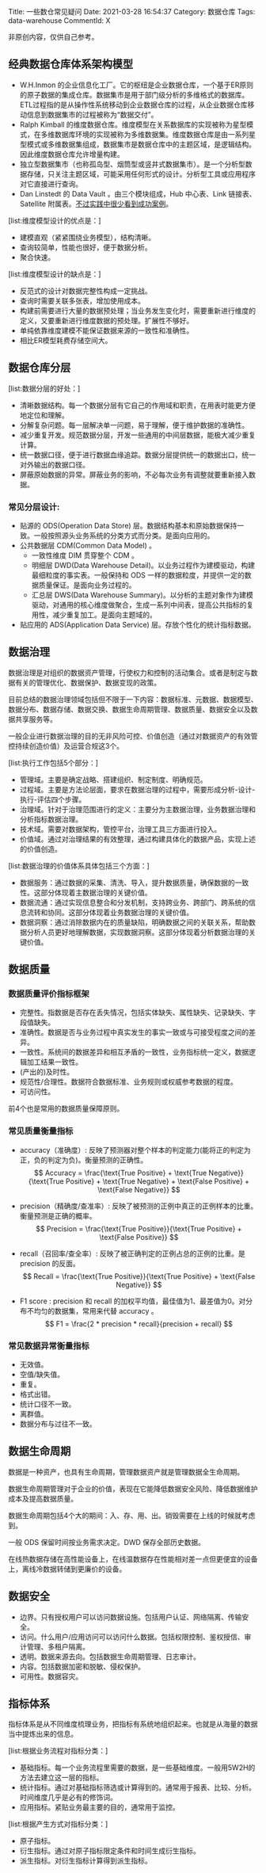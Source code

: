 Title: 一些数仓常见疑问
Date: 2021-03-28 16:54:37
Category: 数据仓库
Tags: data-warehouse
CommentId: X

非原创内容，仅供自己参考。

<!-- PELICAN_END_SUMMARY -->

## 经典数据仓库体系架构模型

+ W.H.Inmon 的企业信息化工厂。它的枢纽是企业数据仓库，一个基于ER原则的原子数据的集成仓库。数据集市是用于部门级分析的多维格式的数据库。ETL过程指的是从操作性系统移动到企业数据仓库的过程，从企业数据仓库移动信息到数据集市的过程被称为“数据交付”。
+ Ralph Kimball 的维度数据仓库。维度模型在关系数据库的实现被称为星型模式，在多维数据库环境的实现被称为多维数据集。维度数据仓库是由一系列星型模式或多维数据集组成，数据集市是数据仓库中的主题区域，是逻辑结构。因此维度数据仓库允许增量构建。
+ 独立型数据集市（也称孤岛型、烟筒型或竖井式数据集市）。是一个分析型数据存储，只关注主题区域，可能采用任何形式的设计。分析型工具或应用程序对它直接进行查询。
+ Dan Linstedt 的 Data Vault 。由三个模块组成，Hub 中心表、Link 链接表、Satellite 附属表。[不过实践中很少看到成功案例](https://timi.eu/blog/data-vaulting-from-a-bad-idea-to-inefficient-implementation/)。


[list:维度模型设计的优点是：]

+ 建模直观（紧紧围绕业务模型），结构清晰。
+ 查询较简单，性能也很好，便于数据分析。
+ 聚合快速。

[list:维度模型设计的缺点是：]

+ 反范式的设计对数据完整性构成一定挑战。
+ 查询时需要关联多张表，增加使用成本。
+ 构建前需要进行大量的数据预处理；当业务发生变化时，需要重新进行维度的定义，又要重新进行维度数据的预处理。扩展性不够好。
+ 单纯依靠维度建模不能保证数据来源的一致性和准确性。
+ 相比ER模型耗费存储空间大。


## 数据仓库分层

[list:数据分层的好处：]

+ 清晰数据结构。每一个数据分层有它自己的作用域和职责，在用表时能更方便地定位和理解。
+ 分解复杂问题。每一层解决单一问题，易于理解，便于维护数据的准确性。
+ 减少重复开发。规范数据分层，开发一些通用的中间层数据，能极大减少重复计算。
+ 统一数据口径，便于进行数据血缘追踪。数据分层提供统一的数据出口，统一对外输出的数据口径。
+ 屏蔽原始数据的异常。屏蔽业务的影响，不必每次业务有调整就要重新接入数据。


### 常见分层设计:

+ 贴源的 ODS(Operation Data Store) 层。数据结构基本和原始数据保持一致。一般按照源头业务系统的分类方式而分类。是面向应用的。
+ 公共数据层 CDM(Common Data Model) 。
    + 一致性维度 DIM 贯穿整个 CDM 。
    + 明细层 DWD(Data Warehouse Detail)。以业务过程作为建模驱动，构建最细粒度的事实表。一般保持和 ODS 一样的数据粒度，并提供一定的数据质量保证。是面向业务过程的。
    + 汇总层 DWS(Data Warehouse Summary)。以分析的主题对象作为建模驱动，对通用的核心维度做聚合，生成一系列中间表，提高公共指标的复用性，减少重复加工。是面向主题域的。
+ 贴应用的 ADS(Application Data Service) 层。存放个性化的统计指标数据。


## 数据治理

数据治理是对组织的数据资产管理，行使权力和控制的活动集合。或者是制定与数据有关的管理优化、数据保护、数据变现的政策。

目前总结的数据治理领域包括但不限于一下内容：数据标准、元数据、数据模型、数据分布、数据存储、数据交换、数据生命周期管理、数据质量、数据安全以及数据共享服务等。

一般企业进行数据治理的目的无非风险可控、价值创造（通过对数据资产的有效管控持续创造价值）及运营合规这3个。

[list:执行工作包括5个部分：]

+ 管理域。主要是确定战略、搭建组织、制定制度、明确规范。
+ 过程域。主要是方法论层面，要求在数据治理的过程中，需要形成分析-设计-执行-评估四个步骤。
+ 治理域。针对于治理范围进行的定义：主要分为主数据治理，业务数据治理和分析指标数据治理。
+ 技术域。需要对数据架构，管控平台，治理工具三方面进行投入。
+ 价值域。通过对治理结果的有效整理，通过构建具体化的数据产品，实现上述的价值创造。


[list:数据治理的价值体系具体包括三个方面：]

+ 数据服务：通过数据的采集、清洗、导入，提升数据质量，确保数据的一致性。这部分体现着主数据治理的关键价值。
+ 数据流通：通过实现信息整合和分发机制，支持跨业务、跨部门、跨系统的信息流转和协同。这部分体现着业务数据治理的关键价值。
+ 数据洞察：通过消除数据内在的质量缺陷，明确数据之间的关联关系，帮助数据分析人员更好地理解数据，实现数据洞察。这部分体现着分析数据治理的关键价值。


## 数据质量

### 数据质量评价指标框架

+ 完整性。指数据是否存在丢失情况，包括实体缺失、属性缺失、记录缺失、字段值缺失。
+ 准确性。数据是否与业务过程中真实发生的事实一致或与可接受程度之间的差异。
+ 一致性。系统间的数据差异和相互矛盾的一致性，业务指标统一定义，数据逻辑加工结果一致性。
+ (产出的)及时性。
+ 规范性/合理性。数据符合数据标准、业务规则或权威参考数据的程度。
+ 可访问性。

前4个也是常用的数据质量保障原则。


### 常见质量衡量指标

+ accuracy（准确度）: 反映了预测器对整个样本的判定能力(能将正的判定为正，负的判定为负)。衡量预测的正确性。
  $$ Accuracy = \frac{\text{True Positive} + \text{True Negative}}{\text{True Positive} + \text{True Negative} + \text{False Positive} + \text{False Negative}} $$

+ precision（精确度/查准率）: 反映了被预测的正例中真正的正例样本的比重。衡量预测是正确的概率。
  $$ Precision = \frac{\text{True Positive}}{\text{True Positive} + \text{False Positive}} $$

+ recall（召回率/查全率）: 反映了被正确判定的正例占总的正例的比重。是 precision 的反面。
  $$ Recall = \frac{\text{True Positive}}{\text{True Positive} + \text{False Negative}} $$

+ F1 score : precision 和 recall 的加权平均值，最佳值为1、最差值为0。对分布不均匀的数据集，常用来代替 accuracy 。
  $$ F1 = \frac{2 * precision * recall}{precision + recall} $$


### 常见数据异常衡量指标

+ 无效值。
+ 空值/缺失值。
+ 重复。
+ 格式出错。
+ 统计口径不一致。
+ 离群值。
+ 数据分布与过往不一致。


## 数据生命周期

数据是一种资产，也具有生命周期，管理数据资产就是管理数据全生命周期。

数据生命周期管理对于企业的价值，表现在它能降低数据安全风险、降低数据维护成本及提高数据质量。

数据生命周期包括4个大的期间：入、存、用、出。销毁需要在上线的时候就考虑到。

一般 ODS 保留时间按业务需求决定。DWD 保存全部历史数据。

在线热数据存储在高性能设备上，在线温数据存在性能相对差一点但更便宜的设备上，离线冷数据转储到更廉价的设备。


## 数据安全

+ 边界。只有授权用户可以访问数据设施。包括用户认证、网络隔离、传输安全。
+ 访问。什么用户/应用访问可以访问什么数据。包括权限控制、鉴权授信、审计管理、多租户隔离。
+ 透明。数据来源去向。包括数据生命周期管理、日志审计。
+ 内容。包括数据加密和脱敏、侵权保护。
+ 可用性。数据容灾。


## 指标体系

指标体系是从不同维度梳理业务，把指标有系统地组织起来。也就是从海量的数据当中提炼出来的信息。

[list:根据业务流程对指标分类：]

+ 基础指标。每一个业务流程里需要的数据，是一些基础维度。一般用5W2H的方法去建立这一层的指标。
+ 统计指标。通过对基础指标筛选或计算得到的。通常用于报表、比较、分析。时间维度几乎是必有的修饰词。
+ 应用指标。紧贴业务最主要的目的，通常用于监控。


[list:根据产生方式对指标分类：]

+ 原子指标。
+ 衍生指标。通过对原子指标限定条件和时间生成衍生指标。
+ 派生指标。对衍生指标计算得到派生指标。

